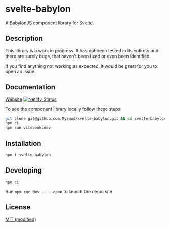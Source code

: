 # svelte-babylon

A [BabylonJS](https://www.babylonjs.com/) component library for Svelte.

## Description
This library is a work in progress. It has not been tested in its entirety and there are surely bugs, that haven't been fixed or even been identified.

If you find anything not working as expected, it would be great for you to open an issue.

## Documentation
[Website](https://svelte-babylon.netlify.app)
[![Netlify Status](https://api.netlify.com/api/v1/badges/67a15e95-bc5d-46e2-9fc9-061a39578019/deploy-status)](https://app.netlify.com/sites/svelte-babylon/deploys)

To see the component library locally follow these steps:
```bash
git clone git@github.com:Myrmod/svelte-babylon.git && cd svelte-babylon
npm ci
npm run vitebook:dev
```

## Installation

```
npm i svelte-babylon
```

## Developing

```
npm ci
```

Run `npm run dev -- --open` to launch the demo site.

## License

[MIT (modified)](LICENSE)

